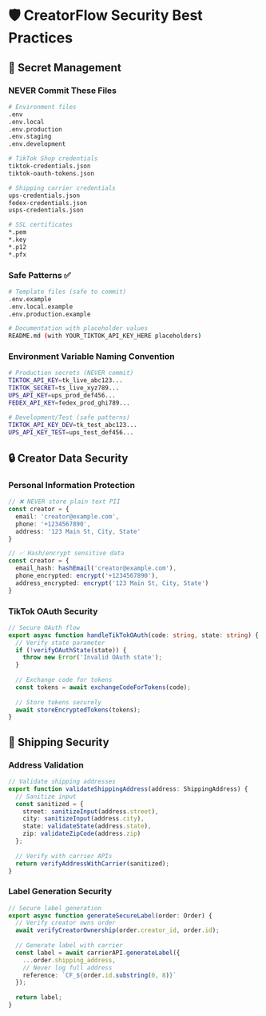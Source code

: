 # 🛡️ CreatorFlow Security Best Practices

## 🔐 Secret Management

### **NEVER Commit These Files**
```bash
# Environment files
.env
.env.local
.env.production
.env.staging
.env.development

# TikTok Shop credentials
tiktok-credentials.json
tiktok-oauth-tokens.json

# Shipping carrier credentials
ups-credentials.json
fedex-credentials.json
usps-credentials.json

# SSL certificates
*.pem
*.key
*.p12
*.pfx
```

### **Safe Patterns** ✅
```bash
# Template files (safe to commit)
.env.example
.env.local.example
.env.production.example

# Documentation with placeholder values
README.md (with YOUR_TIKTOK_API_KEY_HERE placeholders)
```

### **Environment Variable Naming Convention**
```bash
# Production secrets (NEVER commit)
TIKTOK_API_KEY=tk_live_abc123...
TIKTOK_SECRET=ts_live_xyz789...
UPS_API_KEY=ups_prod_def456...
FEDEX_API_KEY=fedex_prod_ghi789...

# Development/Test (safe patterns)
TIKTOK_API_KEY_DEV=tk_test_abc123...
UPS_API_KEY_TEST=ups_test_def456...
```

## 🔒 Creator Data Security

### **Personal Information Protection**
```typescript
// ❌ NEVER store plain text PII
const creator = {
  email: 'creator@example.com',
  phone: '+1234567890',
  address: '123 Main St, City, State'
}

// ✅ Hash/encrypt sensitive data
const creator = {
  email_hash: hashEmail('creator@example.com'),
  phone_encrypted: encrypt('+1234567890'),
  address_encrypted: encrypt('123 Main St, City, State')
}
```

### **TikTok OAuth Security**
```typescript
// Secure OAuth flow
export async function handleTikTokOAuth(code: string, state: string) {
  // Verify state parameter
  if (!verifyOAuthState(state)) {
    throw new Error('Invalid OAuth state');
  }
  
  // Exchange code for tokens
  const tokens = await exchangeCodeForTokens(code);
  
  // Store tokens securely
  await storeEncryptedTokens(tokens);
}
```

## 🚢 Shipping Security

### **Address Validation**
```typescript
// Validate shipping addresses
export function validateShippingAddress(address: ShippingAddress) {
  // Sanitize input
  const sanitized = {
    street: sanitizeInput(address.street),
    city: sanitizeInput(address.city),
    state: validateState(address.state),
    zip: validateZipCode(address.zip)
  };
  
  // Verify with carrier APIs
  return verifyAddressWithCarrier(sanitized);
}
```

### **Label Generation Security**
```typescript
// Secure label generation
export async function generateSecureLabel(order: Order) {
  // Verify creator owns order
  await verifyCreatorOwnership(order.creator_id, order.id);
  
  // Generate label with carrier
  const label = await carrierAPI.generateLabel({
    ...order.shipping_address,
    // Never log full address
    reference: `CF_${order.id.substring(0, 8)}`
  });
  
  return label;
}
```
